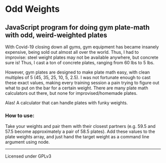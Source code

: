 # Odd Weights
## JavaScript program for doing gym plate-math with odd, weird-weighted plates

With Covid-19 closing down all gyms, gym equipment has became insanely expensive, being sold out almost all over the world. Thus, I had to improvise: steel weight plates may not be available anywhere, but concrete sure is! Thus, I cast a ton of concrete plates, ranging from 60 lbs to 5 lbs.

However, gym plates are designed to make plate math easy, with clean multiples of 5 (45, 35, 25, 10, 5, 2.5). I was not fortunate enough to cast these exact values, making every training session a pain trying to figure out what to put on the bar for a certain weight. There are many plate math calculators out there, but none for improvised/homemade plates.

Alas! A calculator that can handle plates with funky weights.

### How to use:
Take your weights and pair them with their closest partners (e.g. 59.5 and 57.5 become approximately a pair of 58.5 plates). Add these values to the plate weights array, and just hand the target weight as a command line argument using node.

---
Licensed under GPLv3
